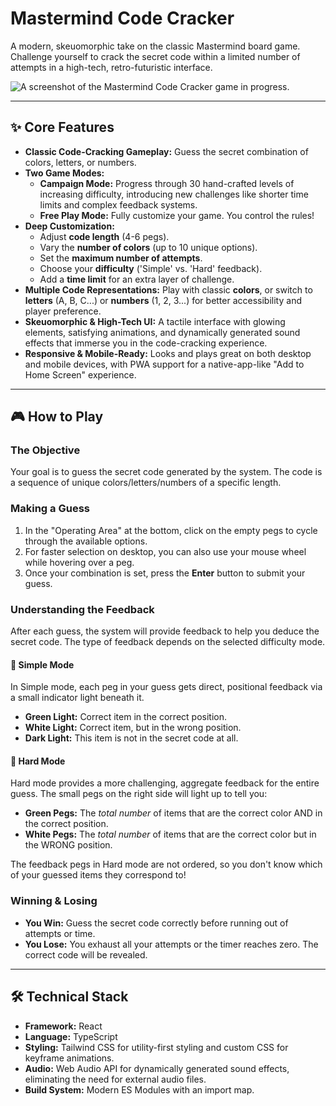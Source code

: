 # Mastermind Code Cracker

A modern, skeuomorphic take on the classic Mastermind board game. Challenge yourself to crack the secret code within a limited number of attempts in a high-tech, retro-futuristic interface.

![A screenshot of the Mastermind Code Cracker game in progress.](https://raw.githubusercontent.com/vandazia/Code-Cracker-Game/main/public/images/screenshot.png)

---

## ✨ Core Features

*   **Classic Code-Cracking Gameplay:** Guess the secret combination of colors, letters, or numbers.
*   **Two Game Modes:**
    *   **Campaign Mode:** Progress through 30 hand-crafted levels of increasing difficulty, introducing new challenges like shorter time limits and complex feedback systems.
    *   **Free Play Mode:** Fully customize your game. You control the rules!
*   **Deep Customization:**
    *   Adjust **code length** (4-6 pegs).
    *   Vary the **number of colors** (up to 10 unique options).
    *   Set the **maximum number of attempts**.
    *   Choose your **difficulty** ('Simple' vs. 'Hard' feedback).
    *   Add a **time limit** for an extra layer of challenge.
*   **Multiple Code Representations:** Play with classic **colors**, or switch to **letters** (A, B, C...) or **numbers** (1, 2, 3...) for better accessibility and player preference.
*   **Skeuomorphic & High-Tech UI:** A tactile interface with glowing elements, satisfying animations, and dynamically generated sound effects that immerse you in the code-cracking experience.
*   **Responsive & Mobile-Ready:** Looks and plays great on both desktop and mobile devices, with PWA support for a native-app-like "Add to Home Screen" experience.

---

## 🎮 How to Play

### The Objective

Your goal is to guess the secret code generated by the system. The code is a sequence of unique colors/letters/numbers of a specific length.

### Making a Guess

1.  In the "Operating Area" at the bottom, click on the empty pegs to cycle through the available options.
2.  For faster selection on desktop, you can also use your mouse wheel while hovering over a peg.
3.  Once your combination is set, press the **Enter** button to submit your guess.

### Understanding the Feedback

After each guess, the system will provide feedback to help you deduce the secret code. The type of feedback depends on the selected difficulty mode.

#### 💚 Simple Mode

In Simple mode, each peg in your guess gets direct, positional feedback via a small indicator light beneath it.

*   **Green Light:** Correct item in the correct position.
*   **White Light:** Correct item, but in the wrong position.
*   **Dark Light:** This item is not in the secret code at all.

#### 🤍 Hard Mode

Hard mode provides a more challenging, aggregate feedback for the entire guess. The small pegs on the right side will light up to tell you:

*   **Green Pegs:** The *total number* of items that are the correct color AND in the correct position.
*   **White Pegs:** The *total number* of items that are the correct color but in the WRONG position.

The feedback pegs in Hard mode are not ordered, so you don't know which of your guessed items they correspond to!

### Winning & Losing

*   **You Win:** Guess the secret code correctly before running out of attempts or time.
*   **You Lose:** You exhaust all your attempts or the timer reaches zero. The correct code will be revealed.

---

## 🛠️ Technical Stack

*   **Framework:** React
*   **Language:** TypeScript
*   **Styling:** Tailwind CSS for utility-first styling and custom CSS for keyframe animations.
*   **Audio:** Web Audio API for dynamically generated sound effects, eliminating the need for external audio files.
*   **Build System:** Modern ES Modules with an import map.